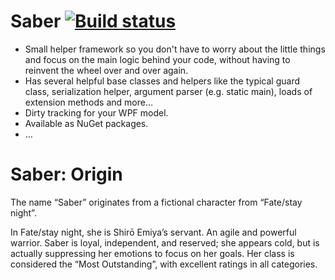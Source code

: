 Saber [![Build status](https://ci.appveyor.com/api/projects/status?id=6dmwb8gut6gk0rm6)](https://ci.appveyor.com/project/Saber)
====

* Small helper framework so you don't have to worry about the little things and focus on the main logic behind your code, without having to reinvent the wheel over and over again.
* Has several helpful base classes and helpers like the typical guard class, serialization helper, argument parser (e.g. static main), loads of extension methods and more…
* Dirty tracking for your WPF model.
* Available as NuGet packages.
* …

Saber: Origin
====
The name “Saber” originates from a fictional character from “Fate/stay night”.

In Fate/stay night, she is Shirō Emiya’s servant. An agile and powerful warrior. Saber is loyal, independent, and reserved; she appears cold, but is actually suppressing her emotions to focus on her goals. Her class is considered the “Most Outstanding”, with excellent ratings in all categories.
